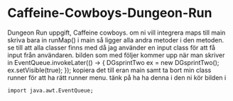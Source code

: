 # Caffeine-Cowboys-Dungeon-Run

Dungeon Run uppgift, Caffeine cowboys.
om ni vill integrera maps till main skriva bara in runMap() i main så ligger alla andra metoder i den metoden. se till att alla classer finns med då jag använder en input class för att få input från användaren. bilden som med följer kommer upp när man skriver in EventQueue.invokeLater(() -> { DGsprintTwo ex = new DGsprintTwo();
ex.setVisible(true); });
    kopiera det till eran main samt ta bort min class runner för att ha rätt runner menu. 
    tänk på ha ha denna i den ni kör bilden i
    
    import java.awt.EventQueue;
